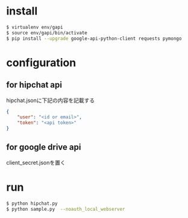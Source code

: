 install
========

```bash
$ virtualenv env/gapi
$ source env/gapi/bin/activate
$ pip install --upgrade google-api-python-client requests pymongo
```


configuration
=============

for hipchat api
---------------

hipchat.jsonに下記の内容を記載する

```json
{
    "user": "<id or email>",
    "token": "<api token>"
}
```

for google drive api
--------------------

client_secret.jsonを置く

run
========

```bash
$ python hipchat.py
$ python sample.py  --noauth_local_webserver
```
